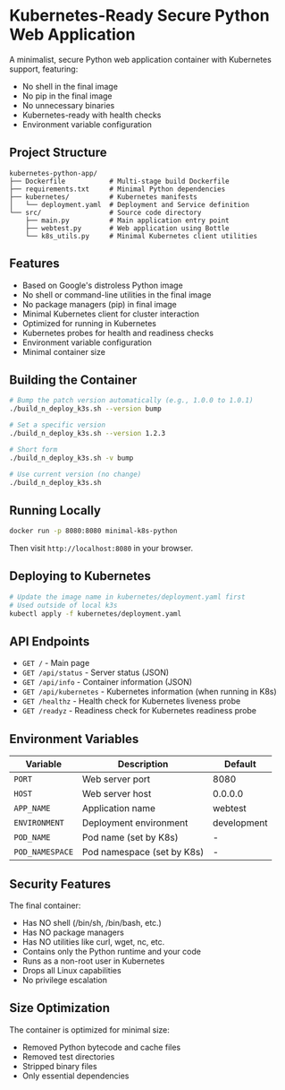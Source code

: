 # Kubernetes-Ready Secure Python Web Application

A minimalist, secure Python web application container with Kubernetes support, featuring:
- No shell in the final image
- No pip in the final image
- No unnecessary binaries
- Kubernetes-ready with health checks
- Environment variable configuration

## Project Structure

```
kubernetes-python-app/
├── Dockerfile           # Multi-stage build Dockerfile
├── requirements.txt     # Minimal Python dependencies
├── kubernetes/          # Kubernetes manifests
│   └── deployment.yaml  # Deployment and Service definition
└── src/                 # Source code directory
    ├── main.py          # Main application entry point
    ├── webtest.py       # Web application using Bottle
    └── k8s_utils.py     # Minimal Kubernetes client utilities
```

## Features

- Based on Google's distroless Python image
- No shell or command-line utilities in the final image
- No package managers (pip) in final image
- Minimal Kubernetes client for cluster interaction
- Optimized for running in Kubernetes
- Kubernetes probes for health and readiness checks
- Environment variable configuration
- Minimal container size

## Building the Container

```bash
# Bump the patch version automatically (e.g., 1.0.0 to 1.0.1)
./build_n_deploy_k3s.sh --version bump

# Set a specific version
./build_n_deploy_k3s.sh --version 1.2.3

# Short form
./build_n_deploy_k3s.sh -v bump

# Use current version (no change)
./build_n_deploy_k3s.sh
```

## Running Locally

```bash
docker run -p 8080:8080 minimal-k8s-python
```

Then visit `http://localhost:8080` in your browser.

## Deploying to Kubernetes

```bash
# Update the image name in kubernetes/deployment.yaml first
# Used outside of local k3s
kubectl apply -f kubernetes/deployment.yaml
```

## API Endpoints

- `GET /` - Main page
- `GET /api/status` - Server status (JSON)
- `GET /api/info` - Container information (JSON)
- `GET /api/kubernetes` - Kubernetes information (when running in K8s)
- `GET /healthz` - Health check for Kubernetes liveness probe
- `GET /readyz` - Readiness check for Kubernetes readiness probe

## Environment Variables

| Variable      | Description                  | Default       |
|---------------|------------------------------|---------------|
| `PORT`        | Web server port              | 8080          |
| `HOST`        | Web server host              | 0.0.0.0       |
| `APP_NAME`    | Application name             | webtest       |
| `ENVIRONMENT` | Deployment environment       | development   |
| `POD_NAME`    | Pod name (set by K8s)        | -             |
| `POD_NAMESPACE` | Pod namespace (set by K8s) | -             |

## Security Features

The final container:
- Has NO shell (/bin/sh, /bin/bash, etc.)
- Has NO package managers
- Has NO utilities like curl, wget, nc, etc.
- Contains only the Python runtime and your code
- Runs as a non-root user in Kubernetes
- Drops all Linux capabilities
- No privilege escalation

## Size Optimization

The container is optimized for minimal size:
- Removed Python bytecode and cache files
- Removed test directories
- Stripped binary files
- Only essential dependencies